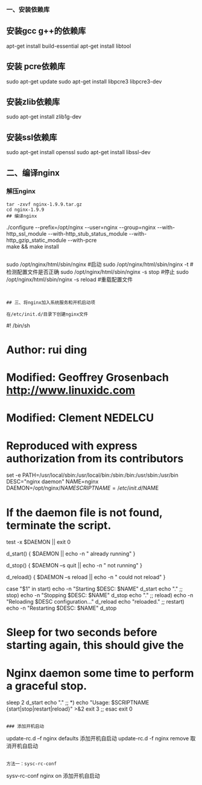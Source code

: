 ### 一、安装依赖库

## 安装gcc g++的依赖库
apt-get install build-essential
apt-get install libtool

## 安装 pcre依赖库
sudo apt-get update
sudo apt-get install libpcre3 libpcre3-dev

## 安装zlib依赖库
sudo apt-get install zlib1g-dev

## 安装ssl依赖库
sudo apt-get install openssl 
sudo apt-get install libssl-dev


## 二、编译nginx
### 解压nginx
```
tar -zxvf nginx-1.9.9.tar.gz
cd nginx-1.9.9
## 编译nginx
```
./configure --prefix=/opt/nginx  --user=nginx  --group=nginx  --with-http_ssl_module  --with-http_stub_status_module  --with-http_gzip_static_module   --with-pcre  
make && make install
```

```
sudo /opt/nginx/html/sbin/nginx    #启动
sudo /opt/nginx/html/sbin/nginx -t #检测配置文件是否正确 
sudo /opt/nginx/html/sbin/nginx -s stop #停止 
sudo /opt/nginx/html/sbin/nginx -s reload #重载配置文件
```


## 三、将nginx加入系统服务和开机启动项

在/etc/init.d/目录下创建nginx文件
```
#! /bin/sh
# Author: rui ding
# Modified: Geoffrey Grosenbach http://www.linuxidc.com
# Modified: Clement NEDELCU
# Reproduced with express authorization from its contributors
set -e
PATH=/usr/local/sbin:/usr/local/bin:/sbin:/bin:/usr/sbin:/usr/bin
DESC="nginx daemon"
NAME=nginx
DAEMON=/opt/nginx/$NAME
SCRIPTNAME=/etc/init.d/$NAME


# If the daemon file is not found, terminate the script.
test -x $DAEMON || exit 0

d_start() {
  $DAEMON || echo -n " already running"
}

d_stop() {
  $DAEMON –s quit || echo -n " not running"
}

d_reload() {
  $DAEMON –s reload || echo -n " could not reload"
}

case "$1" in
  start)
    echo -n "Starting $DESC: $NAME"
    d_start
    echo "."
  ;;
  stop)
    echo -n "Stopping $DESC: $NAME"
    d_stop
    echo "."
  ;;
  reload)
    echo -n "Reloading $DESC configuration..."
    d_reload
    echo "reloaded."
  ;;
  restart)
  echo -n "Restarting $DESC: $NAME"
  d_stop
# Sleep for two seconds before starting again, this should give the
# Nginx daemon some time to perform a graceful stop.
  sleep 2
  d_start
  echo "."
  ;;
  *)
  echo "Usage: $SCRIPTNAME {start|stop|restart|reload}" >&2
  exit 3
  ;;
esac
exit 0
```

### 添加开机启动
```
update-rc.d –f nginx defaults    添加开机自启动
update-rc.d -f nginx remove      取消开机自启动
```

方法一：sysc-rc-conf
```
sysv-rc-conf nginx on   添加开机自启动
```


